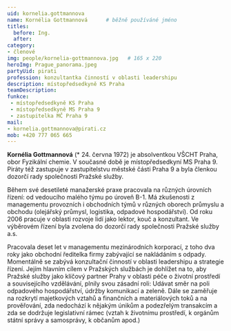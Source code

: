 ```yaml
---
uid: kornelia.gottmannova
name: Kornélia Gottmannová  	# běžně používáné jméno
titles:
  before: Ing. 
  after:
category:
- členové
img: people/kornelia-gottmannova.jpg   # 165 x 220
heroImg: Prague_panorama.jpeg
partyUid: pirati
profession: konzultantka činností v oblasti leadershipu
description: místopředsedkyně KS Praha
teamDescription:
funkce: 
 - místopředsedkyně KS Praha
 - místopředsedkyně MS Praha 9
 - zastupitelka MČ Praha 9
mail:
- kornelia.gottmannova@pirati.cz
mob: +420 777 065 665	 
---
```


**Kornélia Gottmannová** (* 24. června 1972) je absolventkou VŠCHT Praha, obor Fyzikální chemie. V současné době je místopředsedkyní MS Praha 9. Piráty též zastupuje v zastupitelstvu městské části Praha 9 a byla členkou dozorčí rady společnosti Pražské služby.

Během své desetileté manažerské praxe pracovala na různých úrovních řízení: od vedoucího malého týmu po úroveň B-1. Má zkušenosti z managementu provozních i obchodních týmů v různých oborech průmyslu a obchodu (olejářský průmysl, logistika, odpadové hospodářství). Od roku 2006 pracuje v oblasti rozvoje lidí jako lektor, kouč a konzultant. Ve výběrovém řízení byla zvolena do dozorčí rady společnosti Pražské služby a.s.

Pracovala deset let v managementu mezinárodních korporací, z toho dva roky jako obchodní ředitelka firmy zabývající se nakládáním s odpady. Momentálně se zabývá konzultační činností v oblasti leadershipu a strategie řízení. Jejím hlavním cílem v Pražských službách je dohlížet na to, aby Pražské služby jako klíčový partner Prahy v oblasti péče o životní prostředí a souvisejícího vzdělávání, plnily svou zásadní roli: Udávat směr na poli odpadového hospodářství, údržby komunikací a zeleně. Dále se zaměřuje na rozkrytí majetkových vztahů a finančních a materiálových toků a na prověřování, zda nedochází k nějakým únikům a podezřelým transakcím a zda se dodržuje legislativní rámec (vztah k životnímu prostředí, k orgánům státní správy a samosprávy, k občanům apod.)

